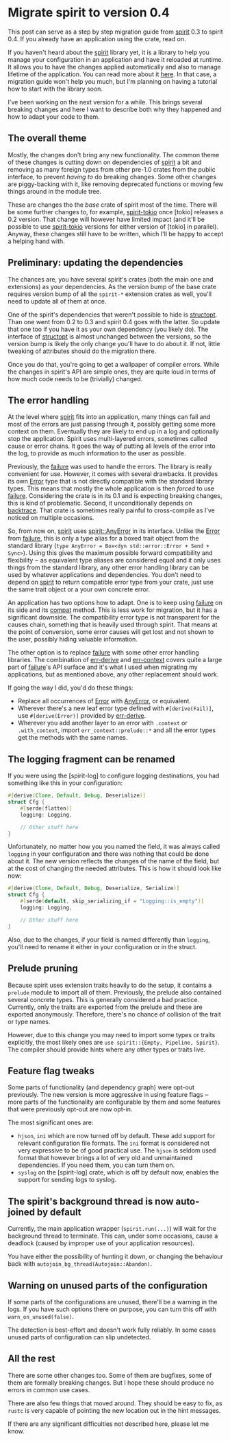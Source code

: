 # Migrate spirit to version 0.4

This post can serve as a step by step migration guide from [spirit] 0.3 to
spirit 0.4. If you already have an application using the crate, read on.

If you haven't heard about the [spirit] library yet, it is a library to help you
manage your configuration in an application and have it reloaded at runtime. It
allows you to have the changes applied automatically and also to manage lifetime
of the application. You can read more about it [here][reloading]. In that case,
a migration guide won't help you much, but I'm planning on having a tutorial how
to start with the library soon.

I've been working on the next version for a while. This brings several breaking
changes and here I want to describe both why they happened and how to adapt your
code to them.

## The overall theme

Mostly, the changes don't bring any new functionality. The common theme of these
changes is cutting down on dependencies of [spirit] a bit and removing as many
foreign types from other pre-1.0 crates from the public interface, to prevent
*having to* do breaking changes. Some other changes are piggy-backing with it,
like removing deprecated functions or moving few things around in the module
tree.

These are changes tho the *base* crate of spirit most of the time. There will be
some further changes to, for example, [spirit-tokio] once [tokio] releases a 0.2
version. That change will however have limited impact (and it'll be possible to
use [spirit-tokio] versions for either version of [tokio] in parallel). Anyway,
these changes still have to be written, which I'll be happy to accept a helping
hand with.

## Preliminary: updating the dependencies

The chances are, you have several spirit's crates (both the main one and
extensions) as your dependencies. As the version bump of the base crate requires
version bump of all the `spirit-*` extension crates as well, you'll need to
update all of them at once.

One of the spirit's dependencies that weren't possible to hide is [structopt].
Than one went from 0.2 to 0.3 and spirit 0.4 goes with the latter. So update
that one too if you have it as your own dependency (you likely do). The
interface of [structopt] is almost unchanged between the versions, so the
version bump is likely the only change you'll have to do about it. If not,
little tweaking of attributes should do the migration there.

Once you do that, you're going to get a wallpaper of compiler errors. While the
changes in spirit's API are simple ones, they are quite loud in terms of how
much code needs to be (trivially) changed.

## The error handling

At the level where [spirit] fits into an application, many things can fail and
most of the errors are just passing through it, possibly getting some more
context on them. Eventually they are likely to end up in a log and optionally
stop the application. Spirit uses multi-layered errors, sometimes called cause
or error chains. It goes the way of putting all levels of the error into the
log, to provide as much information to the user as possible.

Previously, the [failure] was used to handle the errors. The library is really
convenient for use. However, it comes with several drawbacks. It provides its
own [Error] type that is not directly compatible with the standard library
types. This means that mostly the whole application is then *forced* to use
[failure]. Considering the crate is in its 0.1 and is expecting breaking
changes, this is kind of problematic. Second, it unconditionally depends on
[backtrace]. That crate is sometimes really painful to cross-compile as I've
noticed on multiple occasions.

So, from now on, [spirit] uses [spirit::AnyError] in its interface. Unlike the
[Error] from [failure], this is only a type alias for a boxed trait object from
the standard library (`type AnyError = Box<dyn std::error::Error + Send +
Sync>`). Using this gives the maximum possible forward compatibility and
flexibility ‒ as equivalent type aliases are considered equal and it only uses
things from the standard library, any other error handling library can be used
by whatever applications and dependencies. You don't need to depend on [spirit]
to return compatible error type from your crate, just use the same trait object
or a your own concrete error.

An application has two options how to adapt. One is to keep using [failure] on
its side and its [compat] method. This is less work for migration, but it has a
significant downside. The compatibility error type is not transparent for the
causes chain, something that is heavily used through spirit. That means at the
point of conversion, some error causes will get lost and not shown to the user,
possibly hiding valuable information.

The other option is to replace [failure] with some other error handling
libraries. The combination of [err-derive] and [err-context] covers quite a
large part of [failure]'s API surface and it's what I used when migrating my
applications, but as mentioned above, any other replacement should work.

If going the way I did, you'd do these things:

* Replace all occurrences of [Error] with [AnyError][spirit::AnyError], or
  equivalent.
* Wherever there's a new leaf error type defined with `#[derive(Fail)]`, use
  `#[derive(Error)]` provided by [err-derive].
* Wherever you add another layer to an error with `.context` or `.with_context`,
  import `err_context::prelude::*` and all the error types get the methods with
  the same names.

## The logging fragment can be renamed

If you were using the [spirit-log] to configure logging destinations, you had
something like this in your configuration:

```rust
#[derive(Clone, Default, Debug, Deserialize)]
struct Cfg {
    #[serde(flatten)]
    logging: Logging,

    // Other stuff here
}
```

Unfortunately, no matter how you you named the field, it was always called
`logging` in your configuration and there was nothing that could be done about
it. The new version reflects the changes of the name of the field, but at the
cost of changing the needed attributes. This is how it should look like now:

```rust
#[derive(Clone, Default, Debug, Deserialize, Serialize)]
struct Cfg {
    #[serde(default, skip_serializing_if = "Logging::is_empty")]
    logging: Logging,

    // Other stuff here
}
```

Also, due to the changes, if your field is named differently than `logging`,
you'll need to rename it either in your configuration or in the struct.

## Prelude pruning

Because spirit uses extension traits heavily to do the setup, it contains a
`prelude` module to import all of them. Previously, the prelude also contained
several concrete types. This is generally considered a bad practice. Currently,
only the traits are exported from the prelude and these are exported
anonymously. Therefore, there's no chance of collision of the trait or type
names.

However, due to this change you may need to import some types or traits
explicitly, the most likely ones are `use spirit::{Empty, Pipeline, Spirit}`.
The compiler should provide hints where any other types or traits live.

## Feature flag tweaks

Some parts of functionality (and dependency graph) were opt-out previously. The
new version is more aggressive in using feature flags ‒ more parts of the
functionality are configurable by them and some features that were previously
opt-out are now opt-in.

The most significant ones are:
* `hjson`, `ini` which are now turned off by default. These add support for
  relevant configuration file formats. The `ini` format is considered not very
  expressive to be of good practical use. The `hjson` is seldom used format that
  however brings a lot of very old and unmaintained dependencies. If you need
  them, you can turn them on.
* `syslog` on the [spirit-log] crate, which is off by default now, enables the
  support for sending logs to syslog.

## The spirit's background thread is now auto-joined by default

Currently, the main application wrapper (`spirit.run(...)`) will wait for the
background thread to terminate. This can, under some occasions, cause a
deadlock (caused by improper use of your application resources).

You have either the possibility of hunting it down, or changing the behaviour
back with `autojoin_bg_thread(Autojoin::Abandon)`.

## Warning on unused parts of the configuration

If some parts of the configurations are unused, there'll be a warning in the
logs. If you have such options there on purpose, you can turn this off with
`warn_on_unused(false)`.

The detection is best-effort and doesn't work fully reliably. In some cases
unused parts of configuration can slip undetected.

## All the rest

There are some other changes too. Some of them are bugfixes, some of them are
formally breaking changes. But I hope these should produce no errors in common
use cases.

There are also few things that moved around. They should be easy to fix, as
`rustc` is very capable of pointing the new location out in the hint messages.

If there are any significant difficulties not described here, please let me
know.

[spirit]: https://crates.io/crates/spirit
[reloading]: https://vorner.github.io/2019/08/11/runtime-configuration-reloading.html
[spirit-tokio]: https://crates.io/crates/spirit-tokio
[structopt]: https://crates.io/crates/structopt
[failure]: https://crates.io/crates/failure
[Error]: https://docs.rs/failure/0.1.6/failure/struct.Error.html
[backtrace]: https://crates.io/crates/backtrace
[spirit::AnyError]: https://docs.rs/spirit/0.4.0/spirit/error/type.AnyError.html
[compat]: https://docs.rs/failure/0.1.6/failure/struct.Error.html#method.compat
[err-derive]: https://crates.io/crates/err-derive
[err-context]: https://crates.io/crates/err-context
